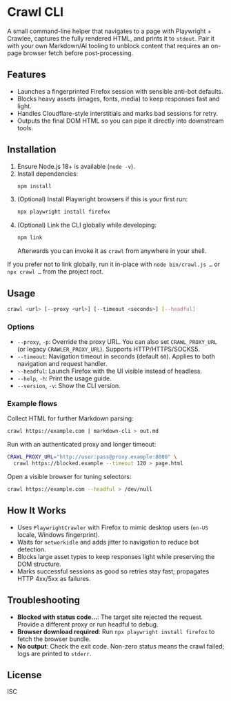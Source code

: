 # Crawl CLI

A small command-line helper that navigates to a page with Playwright + Crawlee, captures the fully rendered HTML, and prints it to `stdout`. Pair it with your own Markdown/AI tooling to unblock content that requires an on-page browser fetch before post-processing.

## Features
- Launches a fingerprinted Firefox session with sensible anti-bot defaults.
- Blocks heavy assets (images, fonts, media) to keep responses fast and light.
- Handles Cloudflare-style interstitials and marks bad sessions for retry.
- Outputs the final DOM HTML so you can pipe it directly into downstream tools.

## Installation
1. Ensure Node.js 18+ is available (`node -v`).
2. Install dependencies:
   ```sh
   npm install
   ```
3. (Optional) Install Playwright browsers if this is your first run:
   ```sh
   npx playwright install firefox
   ```
4. (Optional) Link the CLI globally while developing:
   ```sh
   npm link
   ```
   Afterwards you can invoke it as `crawl` from anywhere in your shell.

If you prefer not to link globally, run it in-place with `node bin/crawl.js …` or `npx crawl …` from the project root.

## Usage
```sh
crawl <url> [--proxy <url>] [--timeout <seconds>] [--headful]
```

### Options
- `--proxy`, `-p`: Override the proxy URL. You can also set `CRAWL_PROXY_URL` (or legacy `CRAWLER_PROXY_URL`). Supports HTTP/HTTPS/SOCKS5.
- `--timeout`: Navigation timeout in seconds (default `60`). Applies to both navigation and request handler.
- `--headful`: Launch Firefox with the UI visible instead of headless.
- `--help`, `-h`: Print the usage guide.
- `--version`, `-v`: Show the CLI version.

### Example flows
Collect HTML for further Markdown parsing:
```sh
crawl https://example.com | markdown-cli > out.md
```

Run with an authenticated proxy and longer timeout:
```sh
CRAWL_PROXY_URL="http://user:pass@proxy.example:8080" \
  crawl https://blocked.example --timeout 120 > page.html
```

Open a visible browser for tuning selectors:
```sh
crawl https://example.com --headful > /dev/null
```

## How It Works
- Uses `PlaywrightCrawler` with Firefox to mimic desktop users (`en-US` locale, Windows fingerprint).
- Waits for `networkidle` and adds jitter to navigation to reduce bot detection.
- Blocks large asset types to keep responses light while preserving the DOM structure.
- Marks successful sessions as good so retries stay fast; propagates HTTP 4xx/5xx as failures.

## Troubleshooting
- **Blocked with status code…**: The target site rejected the request. Provide a different proxy or run headful to debug.
- **Browser download required**: Run `npx playwright install firefox` to fetch the browser bundle.
- **No output**: Check the exit code. Non-zero status means the crawl failed; logs are printed to `stderr`.

## License
ISC
